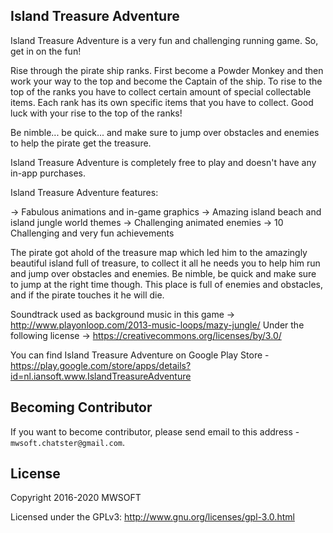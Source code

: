 ## Island Treasure Adventure
Island Treasure Adventure is a very fun and challenging running game. So, get in on the fun!

Rise through the pirate ship ranks. First become a Powder Monkey and then work your way to the top and become the Captain of the ship. To rise to the top of the ranks you have to collect certain amount of special collectable items. Each rank has its own specific items that you have to collect. Good luck with your rise to the top of the ranks!

Be nimble... be quick... and make sure to jump over obstacles and enemies to help the pirate get the treasure.

Island Treasure Adventure is completely free to play and doesn't have any in-app purchases.

Island Treasure Adventure features:

-> Fabulous animations and in-game graphics
-> Amazing island beach and island jungle world themes
-> Challenging animated enemies
-> 10 Challenging and very fun achievements

The pirate got ahold of the treasure map which led him to the amazingly beautiful island full of treasure, to collect it all he needs you to help him run and jump over obstacles and enemies. Be nimble, be quick and make sure to jump at the right time though. This place is full of enemies and obstacles, and if the pirate touches it he will die.

Soundtrack used as background music in this game -> http://www.playonloop.com/2013-music-loops/mazy-jungle/
Under the following license -> https://creativecommons.org/licenses/by/3.0/

You can find Island Treasure Adventure on Google Play Store - https://play.google.com/store/apps/details?id=nl.iansoft.www.IslandTreasureAdventure


## Becoming Contributor
If you want to become contributor, please send email to this address - `mwsoft.chatster@gmail.com`.

## License
Copyright 2016-2020 MWSOFT

Licensed under the GPLv3: http://www.gnu.org/licenses/gpl-3.0.html
